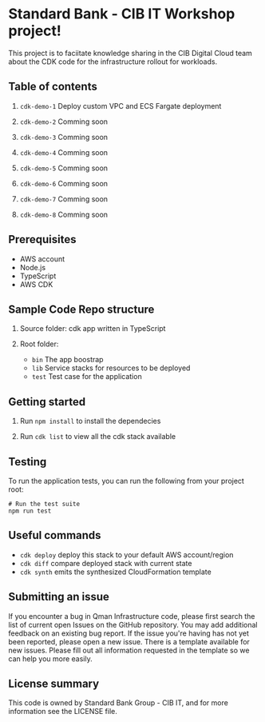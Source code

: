 # Standard Bank - CIB IT Workshop project!

This project is to faciitate knowledge sharing in the CIB Digital Cloud team about the CDK code for the infrastructure rollout for workloads. 

## Table of contents

1. `cdk-demo-1`     Deploy custom VPC and ECS Fargate deployment

2. `cdk-demo-2`     Comming soon

3. `cdk-demo-3`     Comming soon

4. `cdk-demo-4`     Comming soon

5. `cdk-demo-5`     Comming soon

6. `cdk-demo-6`     Comming soon

7. `cdk-demo-7`     Comming soon

8. `cdk-demo-8`     Comming soon


## Prerequisites

* AWS account
* Node.js
* TypeScript
* AWS CDK


## Sample Code Repo structure

1. Source folder: cdk app written in TypeScript

2. Root folder:
    * `bin`         The app boostrap
    * `lib`         Service stacks for resources to be deployed
    * `test`        Test case for the application


## Getting started

1. Run `npm install` to install the dependecies 

2. Run `cdk list` to view all the cdk stack available

<!-- 3. Deploy the stacks in the order listed above -->

 
 ## Testing

 To run the application tests, you can run the following from your project root:

    # Run the test suite
    npm run test


## Useful commands

 * `cdk deploy`      deploy this stack to your default AWS account/region
 * `cdk diff`        compare deployed stack with current state
 * `cdk synth`       emits the synthesized CloudFormation template


 ## Submitting an issue

 If you encounter a bug in Qman Infrastructure code, please first search the list of current open Issues on the GitHub repository. You may add additional feedback on an existing bug report. If the issue you're having has not yet been reported, please open a new issue. There is a template available for new issues. Please fill out all information requested in the template so we can help you more easily.


## License summary

This code is owned by Standard Bank Group - CIB IT, and for more information see the LICENSE file.
